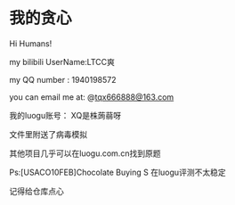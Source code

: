 # 我的贪心

Hi Humans!


my bilibili UserName:LTCC爽

my QQ number : 1940198572

you can email me at:   @tqx666888@163.com


我的luogu账号：   XQ是株蒟蒻呀


文件里附送了病毒模拟

其他项目几乎可以在luogu.com.cn找到原题

Ps:[USACO10FEB]Chocolate Buying S  在luogu评测不太稳定

记得给仓库点心
